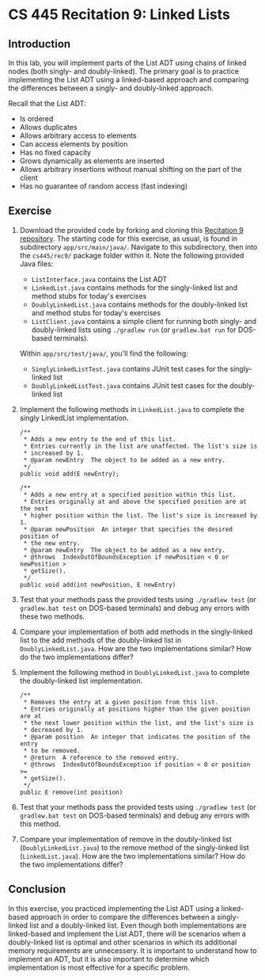 # CS 445 Recitation 9: Linked Lists

## Introduction

In this lab, you will implement parts of the List ADT using chains of linked
nodes (both singly- and doubly-linked). The primary goal is to practice
implementing the List ADT using a linked-based approach and comparing the
differences between a singly- and doubly-linked approach.

Recall that the List ADT:
- Is ordered
- Allows duplicates
- Allows arbitrary access to elements
- Can access elements by position
- Has no fixed capacity
- Grows dynamically as elements are inserted
- Allows arbitrary insertions without manual shifting on the part of the client
- Has no guarantee of random access (fast indexing)

## Exercise

1. Download the provided code by forking and cloning this [Recitation 9
repository](https://github.com/2217-cs445/cs445-rec9). The starting code for
this exercise, as usual, is found in subdirectory `app/src/main/java/`. Navigate
to this subdirectory, then into the `cs445/rec9/` package folder within it. Note
the following provided Java files:

   - `ListInterface.java` contains the List ADT
   - `LinkedList.java`  contains methods for the singly-linked list and method
     stubs for today's exercises
   - `DoublyLinkedList.java` contains methods for the doubly-linked list and
     method stubs for today's exercises
   - `ListClient.java` contains a simple client for running both singly- and
     doubly-linked lists using `./gradlew run` (or `gradlew.bat run` for
     DOS-based terminals).

   Within `app/src/test/java/`, you'll find the following:

   - `SinglyLinkedListTest.java` contains JUnit test cases for the singly-linked
     list
   - `DoublyLinkedListTest.java` contains JUnit test cases for the doubly-linked
     list

2. Implement the following methods in `LinkedList.java` to complete the singly
LinkedList implementation.

       /**
        * Adds a new entry to the end of this list.
        * Entries currently in the list are unaffected. The list's size is
        * increased by 1.
        * @param newEntry  The object to be added as a new entry.
        */
       public void add(E newEntry);

       /**
        * Adds a new entry at a specified position within this list.
        * Entries originally at and above the specified position are at the next
        * higher position within the list. The list's size is increased by 1.
        * @param newPosition  An integer that specifies the desired position of
        * the new entry.
        * @param newEntry  The object to be added as a new entry.
        * @throws  IndexOutOfBoundsException if newPosition < 0 or newPosition >
        * getSize().
        */
       public void add(int newPosition, E newEntry)

3. Test that your methods pass the provided tests using `./gradlew test` (or
`gradlew.bat test` on DOS-based terminals) and debug any errors with these two
methods.

4. Compare your implementation of both add methods in the singly-linked list to
the add methods of the doubly-linked list in `DoublyLinkedList.java`. How are
the two implementations similar? How do the two implementations differ?

5. Implement the following method in `DoublyLinkedList.java` to complete the
doubly-linked list implementation.

       /**
        * Removes the entry at a given position from this list.
        * Entries originally at positions higher than the given position are at
        * the next lower position within the list, and the list's size is
        * decreased by 1.
        * @param position  An integer that indicates the position of the entry
        * to be removed.
        * @return  A reference to the removed entry.
        * @throws  IndexOutOfBoundsException if position < 0 or position >=
        * getSize().
        */
       public E remove(int position)

6. Test that your methods pass the provided tests using `./gradlew test` (or
`gradlew.bat test` on DOS-based terminals) and debug any errors with this
method.

7. Compare your implementation of remove in the doubly-linked list
(`DoublyLinkedList.java`) to the remove method of the singly-linked list
(`LinkedList.java`). How are the two implementations similar? How do the two
implementations differ?

## Conclusion

In this exercise, you practiced implementing the List ADT using a linked-based
approach in order to compare the differences between a singly-linked list and a
doubly-linked list. Even though both implementations are linked-based and
implement the List ADT, there will be scenarios when a doubly-linked list is
optimal and other scenarios in which its additional memory requirements are
unnecessery. It is important to understand how to implement an ADT, but it is
also important to determine which implementation is most effective for a
specific problem.

